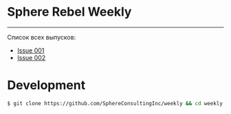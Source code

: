 # Sphere Rebel Weekly
----

Список всех выпусков:
 * [Issue 001](/2016/issue-001/README.md)
 * [Issue 002](/2016/issue-002/README.md)

# Development

```sh
$ git clone https://github.com/SphereConsultingInc/weekly && cd weekly && bundle && rake
```
